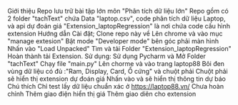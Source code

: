 Giới thiệu
Repo lưu trữ bài tập lớn môn "Phân tích dữ liệu lớn"
Repo gồm có 2 folder
"tachText" chứa Data "laptop.csv", code phân tích dữ liệu Laptop, và api dự đoán giá
"Extension_laptopRegression" là nơi chứa code cấu hình extension
Hướng dẫn
Cài đặt;
Clone repo này về
Lên chrome và vào mục "manage extesion"
Bật mode "Developer mode" bên góc phải màn hình
Nhấn vào "Load Unpacked"
Tìm và tải Folder "Extension_laptopRegression"
Hoàn thành tải Extension.
Sử dụng:
Sử dụng Pycharm và Mở Folder "tachText"
Chạy file "main.py"
Lên chorme và vào trang laptop88
Bôi đen vùng dữ liệu có đủ :"Ram, Display, Card, Ổ cứng" và chuột phải
Chuột phải sẽ hiển thị extension dự đoán giá
Nhấn vào và sẽ hiển thị thông tin dự báo
Chú thích
Chỉ test lấy dữ liệu chuẩn xác ở https://laptop88.vn/
Chưa hoàn chỉnh
Thêm giao điện hiển thị giá
Thêm giao diên cho extension
